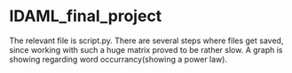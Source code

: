 # IDAML_final_project


The relevant file is script.py. 
There are several steps where files get saved, since working with such a huge matrix proved to be rather slow.
A graph is showing regarding word occurrancy(showing a power law).
